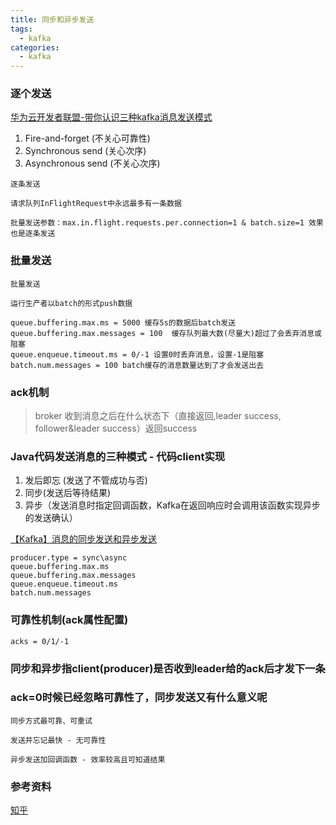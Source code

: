 ```yaml
---
title: 同步和异步发送
tags:
  - kafka
categories:
  - kafka
---
```


### 逐个发送

[华为云开发者联盟​-带你认识三种kafka消息发送模式](https://zhuanlan.zhihu.com/p/451678059)

1. Fire-and-forget (不关心可靠性)
2. Synchronous send (关心次序)
3. Asynchronous send (不关心次序)

```
逐条发送

请求队列InFlightRequest中永远最多有一条数据

批量发送参数：max.in.flight.requests.per.connection=1 & batch.size=1 效果也是逐条发送
```


### 批量发送

```
批量发送

运行生产者以batch的形式push数据

queue.buffering.max.ms = 5000 缓存5s的数据后batch发送
queue.buffering.max.messages = 100  缓存队列最大数(尽量大)超过了会丢弃消息或阻塞
queue.enqueue.timeout.ms = 0/-1 设置0时丢弃消息，设置-1是阻塞
batch.num.messages = 100 batch缓存的消息数量达到了才会发送出去
```

### ack机制

> broker 收到消息之后在什么状态下（直接返回,leader success, follower&leader success）返回success

### Java代码发送消息的三种模式 - 代码client实现

1. 发后即忘 (发送了不管成功与否)
2. 同步(发送后等待结果)
3. 异步（发送消息时指定回调函数，Kafka在返回响应时会调用该函数实现异步的发送确认）


[【Kafka】消息的同步发送和异步发送](https://blog.csdn.net/m0_45406092/article/details/119546471)

```
producer.type = sync\async
queue.buffering.max.ms
queue.buffering.max.messages
queue.enqueue.timeout.ms
batch.num.messages
```

### 可靠性机制(ack属性配置)

```
acks = 0/1/-1
```

### 同步和异步指client(producer)是否收到leader给的ack后才发下一条


### ack=0时候已经忽略可靠性了，同步发送又有什么意义呢

```
同步方式最可靠、可重试

发送并忘记最快 - 无可靠性

异步发送加回调函数 - 效率较高且可知道结果
```

### 参考资料

[知乎](https://zhuanlan.zhihu.com/p/531447457)